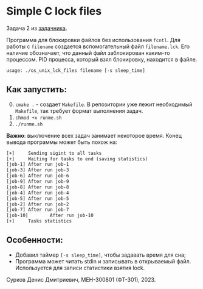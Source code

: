 # Simple C lock files

Задача 2 из [задачника](https://eykuklin.github.io/OS-UNIX/).

Программа для блокировки файлов без использования `fcntl`. 
Для работы с `filename` создается вспомогательный файл `filename.lck`.
Его наличие обозначает, что данный файл заблокирован каким-то процессом.
PID процесса, который взял блокировку, находится в файле.

```txt
usage: ./os_unix_lck_files filename [-s sleep_time]
```

## Как запустить:
0. `cmake .` - создает `Makefile`. В репозитории уже лежит необходимый `Makefile`, так требует формат выполнения задач.
1. `chmod +x runme.sh`
2. `./runme.sh`

**Важно**: выключение всех задач занимает некоторое время. Конец вывода программы может быть похож на:
```txt
[+]     Sending sigint to all tasks
[+]     Waiting for tasks to end (saving statistics)
[job-1] After run job-1
[job-3] After run job-3
[job-6] After run job-6
[job-9] After run job-9
[job-8] After run job-8
[job-4] After run job-4
[job-5] After run job-5
[job-2] After run job-2
[job-7] After run job-7
[job-10]        After run job-10
[+]     Tasks statistics
```

## Особенности:
- Добавил таймер `[-s sleep_time]`, чтобы задавать время для сна;
- Программа может читать stdin и записывать в открываемый файл. Используется для записи статистики взятия lock.

Сурков Денис Дмитриевич, МЕН-300801 (ФТ-301), 2023.
